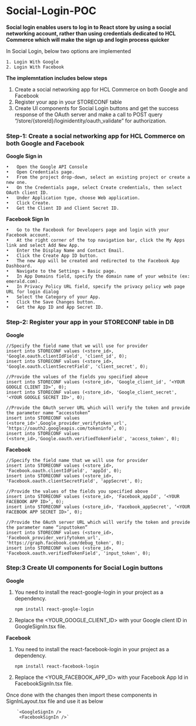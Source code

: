 # Social-Login-POC

**Social login enables users to log in to React store by using a social networking account, rather than using credentials dedicated to HCL Commerce which will make the sign up and login process quicker**

In Social Login, below two options are implemented

    1. Login With Google
    2. Login With Facebook
    
**The implemntation includes below steps**
 1.	Create a social networking app for HCL Commerce on both Google and Facebook
 2.	Register your app in your STORECONF table
 3.	Create UI components for Social Login buttons and get the success response of the OAuth server and make a call to POST query “/store/{storeId}/loginidentity/oauth_validate” for authorization.

### Step-1: Create a social networking app for HCL Commerce on both Google and Facebook

**Google Sign in**

    •	Open the Google API Console 
    •	Open Credentials page.
    •	From the project drop-down, select an existing project or create a new one.
    •	On the Credentials page, select Create credentials, then select OAuth client ID.
    •	Under Application type, choose Web application.
    •	Click Create.
    •	Get the Client ID and Client Secret ID.

**Facebook Sign In**

    •	Go to the Facebook for Developers page and login with your Facebook account.
    •	At the right corner of the top navigation bar, click the My Apps link and select Add New App.
    •	Enter the Display Name and Contact Email.
    •	Click the Create App ID button.
    •	The new App will be created and redirected to the Facebook App Dashboard.
    •	Navigate to the Settings » Basic page.
    •	In App Domains field, specify the domain name of your website (ex: emerald.com).
    •	In Privacy Policy URL field, specify the privacy policy web page URL for login dialog 
    •	Select the Category of your App.
    •	Click the Save Changes button.
    •	Get the App ID and App Secret ID.

### Step-2: Register your app in your STORECONF table in DB

**Google**

    //Specify the field name that we will use for provider
    insert into STORECONF values (<store_id>, 'Google.oauth.clientIdField', 'client_id', 0);
    insert into STORECONF values (<store_id>, 'Google.oauth.clientSecretField', 'client_secret', 0);

    //Provide the values of the fields you specified above
    insert into STORECONF values (<store_id>, 'Google_client_id', ‘<YOUR GOOGLE CLIENT ID>’, 0);
    insert into STORECONF values (<store_id>, 'Google_client_secret', '<YOUR GOOGLE SECRET ID>', 0);

    //Provide the OAuth server URL which will verify the token and provide the parameter name “accesstoken”
    insert into STORECONF values (<store_id>',Google_provider_verifytoken_url', ‘https://oauth2.googleapis.com/tokeninfo’, 0);
    insert into STORECONF values (<store_id>,'Google.oauth.verifiedTokenField', 'access_token', 0);


**Facebook**

    //Specify the field name that we will use for provider
    insert into STORECONF values (<store_id>, 'Facebook.oauth.clientIdField', 'appId', 0);
    insert into STORECONF values (<store_id>, 'Facebook.oauth.clientSecretField', 'appSecret', 0);

    //Provide the values of the fields you specified above
    insert into STORECONF values (<store_id>, 'Facebook_appId', ‘<YOUR FACEBOOK APP ID>’, 0);
    insert into STORECONF values (<store_id>, 'Facebook_appSecret', ‘<YOUR FACEBOOK APP SECRET ID>’, 0);

    //Provide the OAuth server URL which will verify the token and provide the parameter name “inputtoken”
    insert into STORECONF values (<store_id>, 'Facebook_provider_verifytoken_url', 'https://graph.facebook.com/debug_token', 0);
    insert into STORECONF values (<store_id>, 'Facebook.oauth.verifiedTokenField', 'input_token', 0);


### Step:3 Create UI components for Social Login buttons

**Google**
 
1. You need to install the react-google-login in your project as a dependency.

   `npm install react-google-login`
 
2.  Replace the <YOUR_GOOGLE_CLIENT_ID> with your Google client ID in GoogleSignIn.tsx file.

**Facebook**

1. You need to install the react-facebook-login in your project as a dependency.

   `npm install react-facebook-login`
 
2.  Replace the <YOUR_FACEBOOK_APP_ID> with your Facebook App Id in FacebookSignIn.tsx  file.


Once done with the changes then import these components in SignInLayout.tsx file and use it as below

        `<GoogleSignIn />
         <FacebookSignIn />`
 
 
 
 
